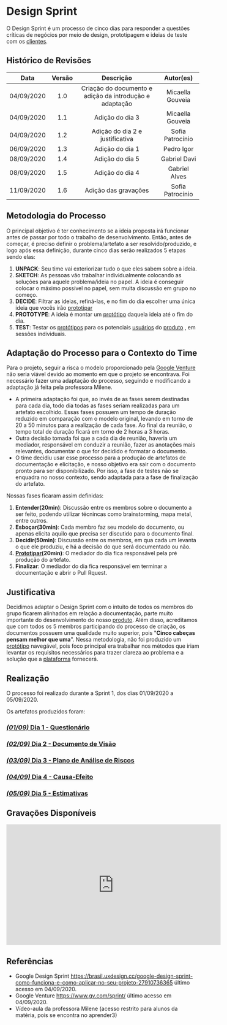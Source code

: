 # Design Sprint

O Design Sprint é um processo de cinco dias para responder a questões críticas de negócios por meio de design, prototipagem e ideias de teste com os [clientes](Modeling/objeto?id=usuário).

## Histórico de Revisões

|    Data    | Versão |                        Descrição                        |    Autor(es)     |
| :--------: | :----: | :-----------------------------------------------------: | :--------------: |
| 04/09/2020 |  1.0   | Criação do documento e adição da introdução e adaptação | Micaella Gouveia |
| 04/09/2020 |  1.1   |                     Adição do dia 3                     | Micaella Gouveia |
| 04/09/2020 |  1.2   |             Adição do dia 2 e justificativa             | Sofia Patrocínio |
| 06/09/2020 |  1.3   |                     Adição do dia 1                     |    Pedro Igor    |
| 08/09/2020 |  1.4   |                     Adição do dia 5                     |   Gabriel Davi   |
| 08/09/2020 |  1.5   |                     Adição do dia 4                     |  Gabriel Alves   |
| 11/09/2020 |  1.6   |                  Adição das gravações                   | Sofia Patrocínio |

## Metodologia do Processo

O principal objetivo é ter conhecimento se a ideia proposta irá funcionar antes de passar por todo o trabalho de desenvolvimento. Então, antes de começar, é preciso definir o problema/artefato a ser resolvido/produzido, e logo após essa definição, durante cinco dias serão realizados 5 etapas sendo elas:

1. **UNPACK**: Seu time vai exteriorizar tudo o que eles sabem sobre a ideia.
2. **SKETCH**: As pessoas vão trabalhar individualmente colocando as soluções para aquele problema/ideia no papel. A ideia é conseguir colocar o máximo possível no papel, sem muita discussão em grupo no começo.
3. **DECIDE**: Filtrar as ideias, refiná-las, e no fim do dia escolher uma única ideia que vocês irão [prototipar](/Modeling/verbo?id=prototipação)
4. **PROTOTYPE**: A ideia é montar um [protótipo](Modeling/objeto?id=protótipo) daquela ideia até o fim do dia.
5. **TEST**: Testar os [protótipos](Modeling/objeto?id=protótipo) para os potenciais [usuários](Modeling/objeto?id=usuário) do [produto](Modeling/objeto?id=Produto) , em sessões individuais.

## Adaptação do Processo para o Contexto do Time

Para o projeto, seguir a risca o modelo proporcionado pela [Google Venture](https://www.gv.com/) não seria viável devido ao momento em que o projeto se encontrava. Foi necessário fazer uma adaptação do processo, seguindo e modificando a adaptação já feita pela professora Milene.

- A primeira adaptação foi que, ao invés de as fases serem destinadas para cada dia, todo dia todas as fases seriam realizadas para um artefato escolhido. Essas fases possuem um tempo de duração reduzido em comparação com o modelo original, levando em torno de 20 a 50 minutos para a realização de cada fase. Ao final da reunião, o tempo total de duração ficará em torno de 2 horas a 3 horas.
- Outra decisão tomada foi que a cada dia de reunião, haveria um mediador, responsável em conduzir a reunião, fazer as anotações mais relevantes, documentar o que for decidido e formatar o documento.
- O time decidiu usar esse processo para a produção de artefatos de documentação e elicitação, e nosso objetivo era sair com o documento pronto para ser disponibilizado. Por isso, a fase de testes não se enquadra no nosso contexto, sendo adaptada para a fase de finalização do artefato.

Nossas fases ficaram assim definidas:

1. **Entender(20min)**: Discussão entre os membros sobre o documento a ser feito, podendo utilizar técnincas como brainstorming, mapa metal, entre outros.
2. **Esboçar(30min)**: Cada membro faz seu modelo do documento, ou apenas elicita aquilo que precisa ser discutido para o documento final.
3. **Decidir(50min)**: Discussão entre os membros, em qua cada um levanta o que ele produziu, e há a decisão do que será documentado ou não.
4. **[Prototipar](/Modeling/verbo?id=prototipação)(20min)**: O mediador do dia fica responsável pela pré produção do artefato.
5. **Finalizar**: O mediador do dia fica responsável em terminar a documentação e abrir o Pull Rquest.

## Justificativa

Decidimos adaptar o Design Sprint com o intuito de todos os membros do grupo ficarem alinhados em relação a documentação, parte muito importante do desenvolvimento do nosso [produto](Modeling/objeto?id=Produto). Além disso, acreditamos que com todos os 5 membros participando do processo de criação, os documentos possuem uma qualidade muito superior, pois "**Cinco cabeças pensam melhor que uma**". Nessa metodologia, não foi produzido um [protótipo](Modeling/objeto?id=protótipo) navegável, pois foco principal era trabalhar nos métodos que iriam levantar os requisitos necessários para trazer clareza ao problema e a solução que a [plataforma](Modeling/objeto?id=Web-App) fornecerá.

## Realização

O processo foi realizado durante a Sprint 1, dos dias 01/09/2020 a 05/09/2020.

Os artefatos produzidos foram:

### [_(01/09)_ Dia 1 - Questionário](DesignSprint/dia1.md)

### [_(02/09)_ Dia 2 - Documento de Visão](DesignSprint/dia2.md)

### [_(03/09)_ Dia 3 - Plano de Análise de Riscos](DesignSprint/dia3.md)

### [_(04/09)_ Dia 4 - Causa-Efeito](DesignSprint/dia4.md)

### [_(05/09)_ Dia 5 - Estimativas](DesignSprint/dia5.md)

## Gravações Disponíveis

<iframe allowFullScreen="allowFullScreen" src="https://www.youtube.com/embed/wSiw_Uoh3JE?ecver=1&amp;iv_load_policy=3&amp;yt:stretch=16:9&amp;autohide=1&amp;color=red&amp;width=560&amp;width=560" width="560" height="315" allowtransparency="true" frameborder="0"><div><a  id="x4Kmoha6" href="https://www.rockpamperscissors.co.uk/a-new-one-on-me/">Emma hybrid</a></div><div><a  id="x4Kmoha6" href="https://www.earth-essentials.co.uk/is-buying-a-mattress-the-worst-thing-possible-for-your-health/">VOCs</a></div><script type="text/javascript">function execute_YTvideo(){return youtube.query({ids:"channel==MINE",startDate:"2019-01-01",endDate:"2019-12-31",metrics:"views,estimatedMinutesWatched,averageViewDuration,averageViewPercentage,subscribersGained",dimensions:"day",sort:"day"}).then(function(e){},function(e){console.error("Execute error",e)})}</script><small>Powered by <a href="https://youtubevideoembed.com/ ">Embed YouTube Video</a></small></iframe>

## Referências

- Google Design Sprint <https://brasil.uxdesign.cc/google-design-sprint-como-funciona-e-como-aplicar-no-seu-projeto-27910736365> último acesso em 04/09/2020.
- Google Venture <https://www.gv.com/sprint/> último acesso em 04/09/2020.
- Vídeo-aula da professora Milene (acesso restrito para alunos da matéria, pois se encontra no aprender3)
